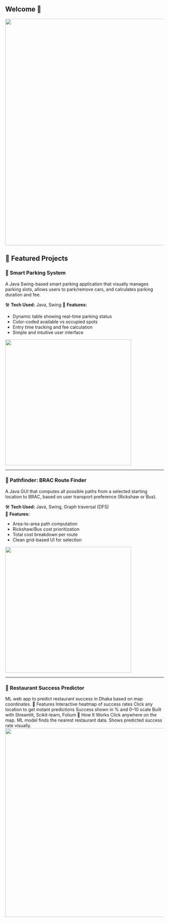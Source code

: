 

<p align="center">
  <h2 align="left">Welcome 🖤</h2>
 <img src="https://github.com/user-attachments/assets/d856696b-a288-4015-b733-b0efb7e59973"width="720px"  />
</p>



## 🚀 Featured Projects

### 🔹 Smart Parking System 
A Java Swing-based smart parking application that visually manages parking slots, allows users to park/remove cars, and calculates parking duration and fee.

🛠 **Tech Used:** Java, Swing 
🎯 **Features:**
- Dynamic table showing real-time parking status
- Color-coded available vs occupied spots
- Entry time tracking and fee calculation
- Simple and intuitive user interface
<img src="https://github.com/user-attachments/assets/23501119-ba8a-4181-89b8-2e06fba8ce24" width="400"/>



---

### 🔹 Pathfinder: BRAC Route Finder  
A Java GUI that computes all possible paths from a selected starting location to BRAC, based on user transport preference (Rickshaw or Bus).

🛠 **Tech Used:** Java, Swing, Graph traversal (DFS)  
🎯 **Features:**
- Area-to-area path computation
- Rickshaw/Bus cost prioritization
- Total cost breakdown per route
- Clean grid-based UI for selection

<img src="https://github.com/user-attachments/assets/8c9e22db-54df-41d7-95b3-2c27b179d446" width="400"/>

---
### 🔹 Restaurant Success Predictor 
ML web app to predict restaurant success in Dhaka based on map coordinates.
🔹 Features
Interactive heatmap of success rates
Click any location to get instant predictions
Success shown in % and 0–10 scale
Built with Streamlit, Scikit-learn, Folium
🔹 How It Works
Click anywhere on the map.
ML model finds the nearest restaurant data.
Shows predicted success rate visually.
<img src="https://github.com/user-attachments/assets/f18161ae-3f16-450a-9dce-47a97c454802" width="600"/>

